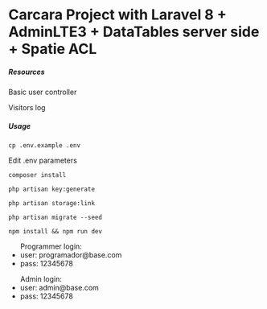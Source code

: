 # Carcara Project with Laravel 8 + AdminLTE3 + DataTables server side + Spatie ACL

<h5>Resources</h5>
<p>Basic user controller</p>
<p>Visitors log</p>

<h5>Usage</h5>
<p><code>cp .env.example .env</code></p>
<p>Edit .env parameters</p>

<p><code>composer install</code></p>
<p><code>php artisan key:generate</code></p>
<p><code>php artisan storage:link</code></p>
<p><code>php artisan migrate --seed</code></p>
<p><code>npm install && npm run dev</code></p>

<ul>Programmer login:
    <li>user: programador@base.com</li>
    <li>pass: 12345678</li>
</ul>
<ul>Admin login:
    <li>user: admin@base.com</li>
    <li>pass: 12345678</li>
</ul>
